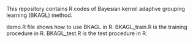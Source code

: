 This repository contains R codes of Bayesian kernel adaptive grouping learning (BKAGL) method. 

demo.R file shows how to use BKAGL in R.
BKAGL_train.R is the training procedure in R.
BKAGL_test.R is the test procedure in R.
